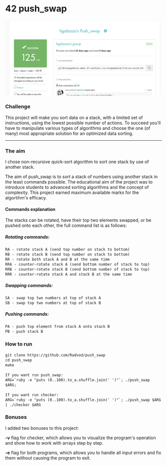 # 42 push_swap

![Score](score.png)

### Challenge
This project will make you sort data on a stack, with a limited set of instructions, using
the lowest possible number of actions. To succeed you'll have to manipulate various
types of algorithms and choose the one (of many) most appropriate solution for an
optimized data sorting.
  
***
### The aim
I chose non-recursive quick-sort algorithm to sort one stack by use of another stack.

The aim of push_swap is to sort a stack of numbers using another stack in the least commands possible. The educational aim of the project was to introduce students to advanced sorting algorithms and the concept of complexity. This project earned maximum available marks for the algortihm's efficacy.

#### Commands explanation
The stacks can be rotated, have their top two elements swapped, or be pushed onto each other, the full command list is as follows:

##### Rotating commands:
```
RA - rotate stack A (send top number on stack to bottom)
RB - rotate stack B (send top number on stack to bottom)
RR - rotate both stack A and B at the same time
RRA - counter-rotate stack A (send bottom number of stack to top)
RRB - counter-rotate stack B (send bottom number of stack to top)
RRR - counter-rotate stack A and stack B at the same time
```
##### Swapping commands:
```
SA - swap top two numbers at top of stack A
SB - swap top two numbers at top of stack B
```
##### Pushing commands:
```
PA - push top element from stack A onto stack B
PB - push stack B
```
###  How to run
```console
git clone https://github.com/Radvod/push_swap
cd push_swap
make

If you want run push_swap:
ARG=`ruby -e "puts (0..100).to_a.shuffle.join(' ')"`; ./push_swap $ARG;

If you want run checker:
ARG=`ruby -e "puts (0..100).to_a.shuffle.join(' ')"`; ./push_swap $ARG | ./checker $ARG
```
###  Bonuses

I added two bonuses to this project:

**-v** flag for checker, which allows you to visualize the program's operation and show how to work with arrays step by step.

**-e** flag for both programs, which allows you to handle all input errors and fix them without causing the program to exit.
